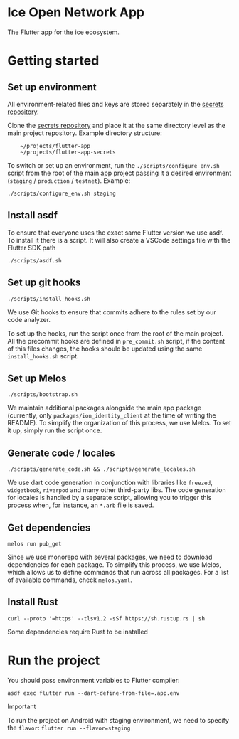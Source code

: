 # Ice Open Network App

The Flutter app for the ice ecosystem.

# Getting started

## Set up environment

All environment-related files and keys are stored separately in the [secrets repository](https://github.com/ice-blockchain/flutter-app-secrets).

Clone the [secrets repository](https://github.com/ice-blockchain/flutter-app-secrets) and place it at the same directory level as the main project repository.
Example directory structure:
```
    ~/projects/flutter-app
    ~/projects/flutter-app-secrets
```
To switch or set up an environment, run the `./scripts/configure_env.sh` script from the root of the main app project passing it a desired environment (`staging` / `production` / `testnet`).
Example:

```
./scripts/configure_env.sh staging
```

## Install asdf

To ensure that everyone uses the exact same Flutter version we use asdf. To install it there is a script. It will also create a VSCode settings file with the Flutter SDK path
```
./scripts/asdf.sh
```

## Set up git hooks

```
./scripts/install_hooks.sh
```

We use Git hooks to ensure that commits adhere to the rules set by our code analyzer.

To set up the hooks, run the script once from the root of the main project. All the precommit hooks are defined in `pre_commit.sh` script, if the content of this files changes, the hooks should be updated using the same `install_hooks.sh` script.

## Set up Melos

```
./scripts/bootstrap.sh
```

We maintain additional packages alongside the main app package (currently, only `packages/ion_identity_client` at the time of writing the README). To simplify the organization of this process, we use Melos. To set it up, simply run the script once. 

## Generate code / locales

```
./scripts/generate_code.sh && ./scripts/generate_locales.sh
```

We use dart code generation in conjunction with libraries like `freezed`, `widgetbook`, `riverpod` and many other third-party libs. The code generation for locales is handled by a separate script, allowing you to trigger this process when, for instance, an `*.arb` file is saved.

## Get dependencies

```
melos run pub_get
```
Since we use monorepo with several packages, we need to download dependencies for each package. To simplify this process, we use Melos, which allows us to define commands that run across all packages. For a list of available commands, check `melos.yaml`.

## Install Rust
```
curl --proto '=https' --tlsv1.2 -sSf https://sh.rustup.rs | sh
```
Some dependencies require Rust to be installed

# Run the project

You should pass environment variables to Flutter compiler:
```
asdf exec flutter run --dart-define-from-file=.app.env
```


> [!IMPORTANT]
> To run the project on Android with staging environment, we need to specify the `flavor`:
> ```flutter run --flavor=staging```
